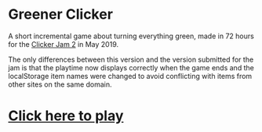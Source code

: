 # Greener Clicker
A short incremental game about turning everything green, made in 72 hours for the [Clicker Jam 2](https://itch.io/jam/mrquickgame-clicker-jam-2) in May 2019.

The only differences between this version and the version submitted for the jam is that the playtime now displays correctly when the game ends and the localStorage item names were changed to avoid conflicting with items from other sites on the same domain.

# [Click here to play](https://kubikill.github.io/greenerclicker/)
